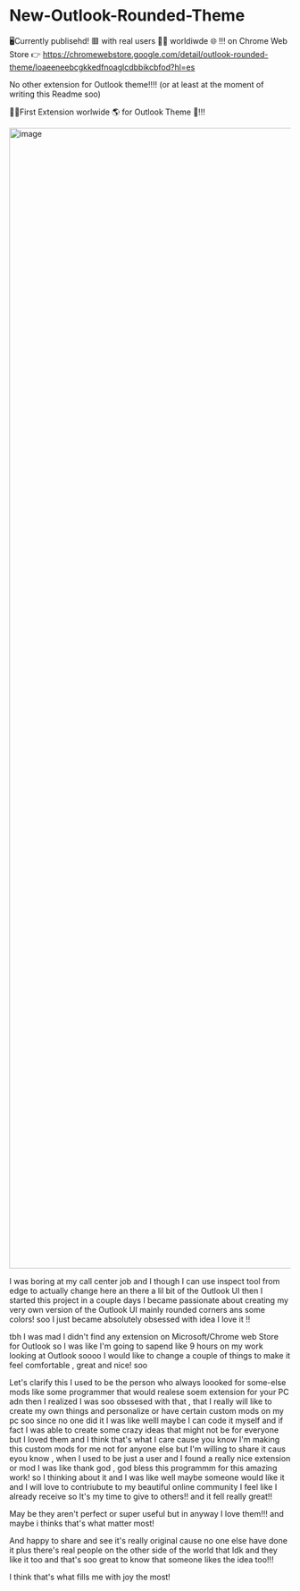 # New-Outlook-Rounded-Theme

🖥️Currently publisehd! 🟥 with real users 👨‍💻 worldiwde 🌐 !!! on Chrome Web Store 👉 https://chromewebstore.google.com/detail/outlook-rounded-theme/loaeeneebcgkkedfnoaglcdbbikcbfod?hl=es

No other extension for Outlook theme!!!! (or at least at the moment of writing this Readme soo)

👑🥇First Extension worlwide 🌎 for Outlook Theme 🔵!!!


<img width="3839" height="2041" alt="image" src="https://github.com/user-attachments/assets/8a33d234-f46c-4069-91b1-1fbaf4098660" />


I was boring at my call center job and I though I can use inspect tool from edge to actually change here an there  a lil bit of the Outlook UI then I started this project in a couple days I became passionate about creating my very own version of the Outlook UI mainly rounded corners ans some colors! soo I just became absolutely obsessed with idea I love it !! 

tbh I was mad I didn't find any extension on Microsoft/Chrome web Store for Outlook so I was like I'm going to sapend like 9 hours on my work looking at Outlook soooo I would like to change a couple of things to make it feel comfortable , great and nice! soo

Let's clarify this I used to be the person who always loooked for some-else mods like some programmer that would realese soem extension for your PC adn then I realized I was soo obssesed with that , that I really will like to create my own things and personalize or have certain custom mods on my pc soo since no one did it I was like welll maybe I can code it myself and if fact I was able to create some crazy ideas that might not be for everyone but I loved them and I think that's what I care cause you know I'm making this custom mods for me not for anyone else but I'm willing to share it caus eyou know , when I used to be just a user and I found a really nice extension or mod I was like thank god , god bless this programmm for this amazing work! so I thinking about it and I was like well maybe someone would like it and I will love to contriubute to my beautiful online community I feel like I already receive so It's my time to give to others!! and it fell really great!!

May be they aren't perfect or super useful but in anyway I love them!!! and maybe i thinks that's what matter most!

And happy to share and see it's really original cause no one else have done it plus there's real people on the other side of the world that Idk and they like it too and that's soo great to know that someone likes the idea too!!!

I think that's what fills me with joy the most!


